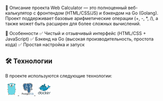📌 Описание проекта
Web Calculator — это полноценный веб-калькулятор с фронтендом (HTML/CSS/JS) и бэкендом на Go (Golang).
Проект поддерживает базовые арифметические операции (+, -, *, /), а также может быть расширен для более сложных вычислений.

🔹 Особенности
✅ Чистый и отзывчивый интерфейс (HTML/CSS + JavaScript)
✅ Бэкенд на Go (высокая производительность, простота кода)
✅ Простая настройка и запуск
## 🛠 Технологии

В проекте используются следующие технологии:

<p align="left">
  <a href="https://golang.org/" target="_blank" rel="noreferrer">
    <img src="https://raw.githubusercontent.com/devicons/devicon/master/icons/go/go-original.svg" alt="Go" width="40" height="40"/>
  </a>
  &nbsp;
  <a href="https://www.postgresql.org/" target="_blank" rel="noreferrer">
    <img src="https://raw.githubusercontent.com/devicons/devicon/master/icons/postgresql/postgresql-original-wordmark.svg" alt="PostgreSQL" width="40" height="40"/>
  </a>
  &nbsp;
  <a href="https://www.docker.com/" target="_blank" rel="noreferrer">
    <img src="https://raw.githubusercontent.com/devicons/devicon/master/icons/docker/docker-original-wordmark.svg" alt="Docker" width="40" height="40"/>
  </a>
</p>
